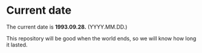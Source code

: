 # Current date

The current date is **1993.09.28.** (YYYY.MM.DD.)

This repository will be good when the world ends, so we will know how long it lasted.
